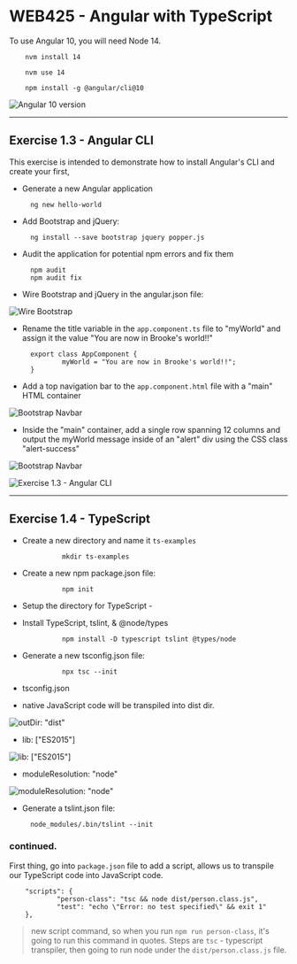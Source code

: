# WEB425 - Angular with TypeScript

To use Angular 10, you will need Node 14. 

        nvm install 14

        nvm use 14

        npm install -g @angular/cli@10

![Angular 10 version](images/ng--version.png)

---

## Exercise 1.3 - Angular CLI 

This exercise is intended to demonstrate how to install Angular's CLI and create your first, 

* Generate a new Angular application 

        ng new hello-world

* Add Bootstrap and jQuery:

        ng install --save bootstrap jquery popper.js

* Audit the application for potential npm errors and fix them 

        npm audit
        npm audit fix

* Wire Bootstrap and jQuery in the angular.json file: 

![Wire Bootstrap](images/bootstrap.png)

* Rename the title variable in the `app.component.ts` file to "myWorld" and assign it the value "You are now in Brooke's world!!"

        export class AppComponent {
                myWorld = "You are now in Brooke's world!!";
        }

* Add a top navigation bar to the `app.component.html` file with a "main" HTML container

![Bootstrap Navbar](images/navbar.png)

* Inside the "main" container, add a single row spanning 12 columns and output the myWorld message inside of an "alert" div using the CSS class "alert-success"

![Bootstrap Navbar](images/main.png)

![Exercise 1.3 - Angular CLI](images/1.3-angularCLI.png)

---

## Exercise 1.4 - TypeScript

* Create a new directory and name it `ts-examples`

                mkdir ts-examples

* Create a new npm package.json file: 

                npm init

* Setup the directory for TypeScript - 
* Install TypeScript, tslint, & @node/types

                npm install -D typescript tslint @types/node

* Generate a new tsconfig.json file: 
                
                npx tsc --init

* tsconfig.json

* native JavaScript code will be transpiled into dist dir.

![outDir: "dist"](images/outDir.png)

* lib: ["ES2015"]

![lib: ["ES2015"]](images/lib.png)

* moduleResolution: "node"

![moduleResolution: "node"](images/moduleResolution.png)

* Generate a tslint.json file: 

        node_modules/.bin/tslint --init

### continued.

First thing, go into `package.json` file to add a script, allows us to transpile our TypeScript code into JavaScript code.

        "scripts": {
                "person-class": "tsc && node dist/person.class.js",
                "test": "echo \"Error: no test specified\" && exit 1"
        },

> new script command, so when you run `npm run person-class`, it's going to run this command in quotes. Steps are `tsc` - typescript transpiler, then going to run node under the `dist/person.class.js` file.

